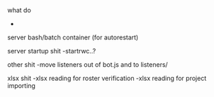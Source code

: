 what do

-

server bash/batch container (for autorestart)

server startup shit
-startrwc..?

other shit
-move listeners out of bot.js and to listeners/

xlsx shit
-xlsx reading for roster verification
-xlsx reading for project importing